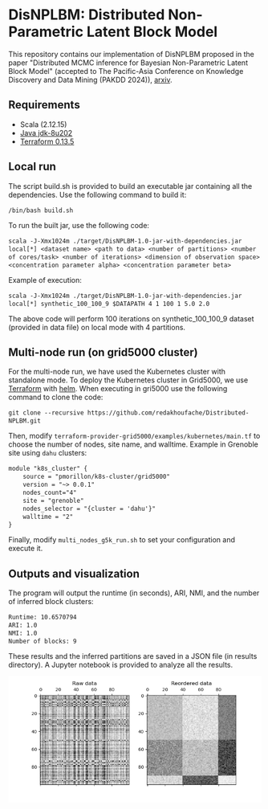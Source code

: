 # DisNPLBM: Distributed Non-Parametric Latent Block Model
This repository contains our implementation of DisNPLBM proposed in the paper "Distributed MCMC inference for Bayesian Non-Parametric Latent Block Model" (accepted to The Pacific-Asia Conference on Knowledge Discovery and Data Mining (PAKDD 2024)), [arxiv](https://arxiv.org/abs/2402.01050).

## Requirements

* Scala (2.12.15)
* [Java jdk-8u202](https://www.oracle.com/java/technologies/javase/javase8-archive-downloads.html)
* [Terraform 0.13.5](https://releases.hashicorp.com/terraform/0.13.5/)
  

## Local run

The script build.sh is provided to build an executable jar containing all the dependencies. 
Use the following command to build it: 

```
/bin/bash build.sh
```

To run the built jar, use the following code:

```
scala -J-Xmx1024m ./target/DisNPLBM-1.0-jar-with-dependencies.jar local[*] <dataset name> <path to data> <number of partitions> <number of cores/task> <number of iterations> <dimension of observation space> <concentration parameter alpha> <concentration parameter beta>
```

Example of execution:

```
scala -J-Xmx1024m ./target/DisNPLBM-1.0-jar-with-dependencies.jar local[*] synthetic_100_100_9 $DATAPATH 4 1 100 1 5.0 2.0
```
The above code will perform  100 iterations on synthetic_100_100_9 dataset (provided in data file) on local mode with 4 partitions.


## Multi-node run (on grid5000 cluster)

For the multi-node run, we have used the Kubernetes cluster with standalone mode.  To deploy the Kubernetes cluster in Grid5000, we use [Terraform](https://github.com/pmorillon/terraform-provider-grid5000) with [helm](https://github.com/bitnami/charts/tree/main/bitnami/spark).
When executing in gri5000 use the following command to clone the code:
```
git clone --recursive https://github.com/redakhoufache/Distributed-NPLBM.git
```
Then, modify `terraform-provider-grid5000/examples/kubernetes/main.tf` to choose the number of nodes, site name, and walltime.
Example in Grenoble site using `dahu` clusters:

```
module "k8s_cluster" {
    source = "pmorillon/k8s-cluster/grid5000"
    version = "~> 0.0.1"
    nodes_count="4"
    site = "grenoble"
    nodes_selector = "{cluster = 'dahu'}"
    walltime = "2"
}
```

Finally, modify `multi_nodes_g5k_run.sh` to set your configuration and execute it. 

## Outputs and visualization
The program will output the runtime (in seconds), ARI, NMI, and the number of inferred block clusters:
```
Runtime: 10.6570794
ARI: 1.0
NMI: 1.0
Number of blocks: 9
```
These results and the inferred partitions are saved in a JSON file (in results directory). A Jupyter notebook is provided to analyze all the results.

![Clusters visualization](results/coclustExample.png)
